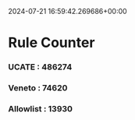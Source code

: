 2024-07-21 16:59:42.269686+00:00
# Rule Counter 
 ### UCATE : 486274

 ### Veneto : 74620

 ### Allowlist : 13930